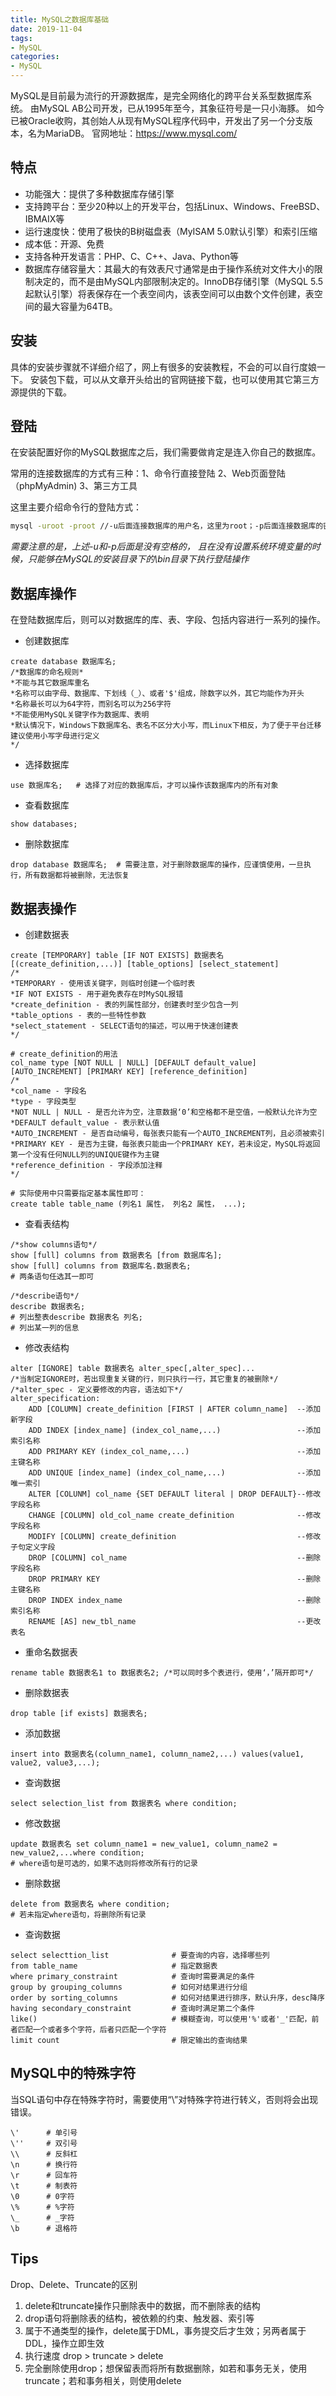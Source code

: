 ```yaml
---
title: MySQL之数据库基础
date: 2019-11-04
tags: 
- MySQL
categories: 
- MySQL
---
```


MySQL是目前最为流行的开源数据库，是完全网络化的跨平台关系型数据库系统。
由MySQL AB公司开发，已从1995年至今，其象征符号是一只小海豚。
如今已被Oracle收购，其创始人从现有MySQL程序代码中，开发出了另一个分支版本，名为MariaDB。
官网地址：https://www.mysql.com/

<!--more-->

## 特点

- 功能强大：提供了多种数据库存储引擎
- 支持跨平台：至少20种以上的开发平台，包括Linux、Windows、FreeBSD、IBMAIX等
- 运行速度快：使用了极快的B树磁盘表（MyISAM 5.0默认引擎）和索引压缩
- 成本低：开源、免费
- 支持各种开发语言：PHP、C、C++、Java、Python等
- 数据库存储容量大：其最大的有效表尺寸通常是由于操作系统对文件大小的限制决定的，而不是由MySQL内部限制决定的。InnoDB存储引擎（MySQL 5.5起默认引擎）将表保存在一个表空间内，该表空间可以由数个文件创建，表空间的最大容量为64TB。



## 安装

具体的安装步骤就不详细介绍了，网上有很多的安装教程，不会的可以自行度娘一下。
安装包下载，可以从文章开头给出的官网链接下载，也可以使用其它第三方源提供的下载。

## 登陆

在安装配置好你的MySQL数据库之后，我们需要做肯定是连入你自己的数据库。

常用的连接数据库的方式有三种：1、命令行直接登陆 2、Web页面登陆（phpMyAdmin) 3、第三方工具

这里主要介绍命令行的登陆方式：

```bash
mysql -uroot -proot //-u后面连接数据库的用户名，这里为root；-p后面连接数据库的密码，这里为root
```

*需要注意的是，上述-u和-p后面是没有空格的，*
*且在没有设置系统环境变量的时候，只能够在MySQL的安装目录下的\bin目录下执行登陆操作*

## 数据库操作

在登陆数据库后，则可以对数据库的库、表、字段、包括内容进行一系列的操作。

- 创建数据库

```mysql
create database 数据库名;
/*数据库的命名规则*
*不能与其它数据库重名
*名称可以由字母、数据库、下划线（_）、或者'$'组成，除数字以外，其它均能作为开头
*名称最长可以为64字符，而别名可以为256字符
*不能使用MySQL关键字作为数据库、表明
*默认情况下，Windows下数据库名、表名不区分大小写，而Linux下相反，为了便于平台迁移建议使用小写字母进行定义
*/
```

- 选择数据库

```mysql
use 数据库名;   # 选择了对应的数据库后，才可以操作该数据库内的所有对象
```

- 查看数据库

```mysql
show databases;
```

- 删除数据库

```mysql
drop database 数据库名;  # 需要注意，对于删除数据库的操作，应谨慎使用，一旦执行，所有数据都将被删除，无法恢复
```

## 数据表操作

- 创建数据表

```mysql
create [TEMPORARY] table [IF NOT EXISTS] 数据表名 [(create_definition,...)] [table_options] [select_statement]
/*
*TEMPORARY - 使用该关键字，则临时创建一个临时表
*IF NOT EXISTS - 用于避免表存在时MySQL报错
*create_definition - 表的列属性部分，创建表时至少包含一列
*table_options - 表的一些特性参数
*select_statement - SELECT语句的描述，可以用于快速创建表
*/

# create_definition的用法
col_name type [NOT NULL | NULL] [DEFAULT default_value] [AUTO_INCREMENT] [PRIMARY KEY] [reference_definition]
/*
*col_name - 字段名
*type - 字段类型
*NOT NULL | NULL - 是否允许为空，注意数据‘0’和空格都不是空值，一般默认允许为空
*DEFAULT default_value - 表示默认值
*AUTO_INCREMENT - 是否自动编号，每张表只能有一个AUTO_INCREMENT列，且必须被索引
*PRIMARY KEY - 是否为主键，每张表只能由一个PRIMARY KEY，若未设定，MySQL将返回第一个没有任何NULL列的UNIQUE键作为主键
*reference_definition - 字段添加注释
*/

# 实际使用中只需要指定基本属性即可：
create table table_name (列名1 属性， 列名2 属性， ...);
```

- 查看表结构

```mysql
/*show columns语句*/
show [full] columns from 数据表名 [from 数据库名];
show [full] columns from 数据库名.数据表名;
# 两条语句任选其一即可

/*describe语句*/
describe 数据表名;          
# 列出整表describe 数据表名 列名;     
# 列出某一列的信息
```

- 修改表结构

```mysql
alter [IGNORE] table 数据表名 alter_spec[,alter_spec]...
/*当制定IGNORE时，若出现重复关键的行，则只执行一行，其它重复的被删除*/
/*alter_spec - 定义要修改的内容，语法如下*/
alter_specification:    
    ADD [COLUMN] create_definition [FIRST | AFTER column_name]  --添加新字段    
    ADD INDEX [index_name] (index_col_name,...)                 --添加索引名称    
    ADD PRIMARY KEY (index_col_name,...)                        --添加主键名称    
    ADD UNIQUE [index_name] (index_col_name,...)                --添加唯一索引    
    ALTER [COLUNM] col_name {SET DEFAULT literal | DROP DEFAULT}--修改字段名称    
    CHANGE [COLUMN] old_col_name create_definition              --修改字段名称    
    MODIFY [COLUMN] create_definition                           --修改子句定义字段    
    DROP [COLUMN] col_name                                      --删除字段名称    
    DROP PRIMARY KEY                                            --删除主键名称    
    DROP INDEX index_name                                       --删除索引名称    
    RENAME [AS] new_tbl_name                                    --更改表名
```

- 重命名数据表

```mysql
rename table 数据表名1 to 数据表名2; /*可以同时多个表进行，使用‘，’隔开即可*/
```

- 删除数据表

```mysql
drop table [if exists] 数据表名;
```

- 添加数据

```mysql
insert into 数据表名(column_name1, column_name2,...) values(value1, value2, value3,...);
```

- 查询数据

```mysql
select selection_list from 数据表名 where condition;
```

- 修改数据

```mysql
update 数据表名 set column_name1 = new_value1, column_name2 = new_value2,...where condition;
# where语句是可选的，如果不选则将修改所有行的记录
```

- 删除数据

```mysql
delete from 数据表名 where condition;
# 若未指定where语句，将删除所有记录
```

- 查询数据

```mysql
select selecttion_list              # 要查询的内容，选择哪些列
from table_name                     # 指定数据表
where primary_constraint            # 查询时需要满足的条件
group by grouping_columns           # 如何对结果进行分组
order by sorting_columns            # 如何对结果进行排序，默认升序，desc降序
having secondary_constraint         # 查询时满足第二个条件
like()                              # 模糊查询，可以使用'%'或者'_'匹配，前者匹配一个或者多个字符，后者只匹配一个字符
limit count                         # 限定输出的查询结果
```

## MySQL中的特殊字符

当SQL语句中存在特殊字符时，需要使用“\”对特殊字符进行转义，否则将会出现错误。

```mysql
\'      # 单引号
\''     # 双引号
\\      # 反斜杠
\n      # 换行符
\r      # 回车符
\t      # 制表符
\0      # 0字符
\%      # %字符
\_      # _字符
\b      # 退格符
```

## Tips

Drop、Delete、Truncate的区别

1. delete和truncate操作只删除表中的数据，而不删除表的结构
2. drop语句将删除表的结构，被依赖的约束、触发器、索引等
3. 属于不通类型的操作，delete属于DML，事务提交后才生效；另两者属于DDL，操作立即生效
4. 执行速度 drop > truncate > delete
5. 完全删除使用drop；想保留表而将所有数据删除，如若和事务无关，使用truncate；若和事务相关，则使用delete
